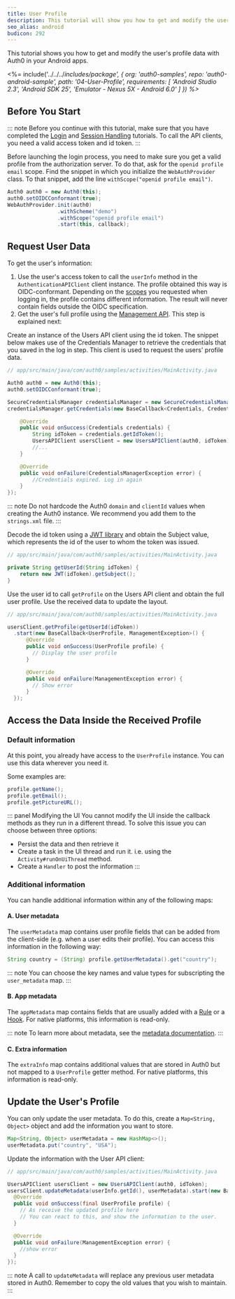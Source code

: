 ```yaml
---
title: User Profile
description: This tutorial will show you how to get and modify the user's profile data.
seo_alias: android
budicon: 292
---
```


This tutorial shows you how to get and modify the user's profile data with Auth0 in your Android apps.

<%= include('../../../_includes/_package', {
  org: 'auth0-samples',
  repo: 'auth0-android-sample',
  path: '04-User-Profile',
  requirements: [
    'Android Studio 2.3',
    'Android SDK 25',
    'Emulator - Nexus 5X - Android 6.0'
  ]
}) %>__

## Before You Start

::: note
Before you continue with this tutorial, make sure that you have completed the [Login](/quickstart/native/android/00-login) and [Session Handling](/quickstart/native/android/03-session-handling) tutorials. To call the API clients, you need a valid access token and id token.
:::

Before launching the login process, you need to make sure you get a valid profile from the authorization server. To do that, ask for the `openid profile email` scope. Find the snippet in which you initialize the `WebAuthProvider` class. To that snippet, add the line `withScope("openid profile email")`.

```java
Auth0 auth0 = new Auth0(this);
auth0.setOIDCConformant(true);
WebAuthProvider.init(auth0)
                .withScheme("demo")
                .withScope("openid profile email")
                .start(this, callback);
```

## Request User Data


To get the user's information:
1. Use the user's access token to call the `userInfo` method in the `AuthenticationAPIClient` client instance.
The profile obtained this way is OIDC-conformant. Depending on the [scopes](/scopes/current) you requested when logging in, the profile contains different information. The result will never contain fields outside the OIDC specification.
2. Get the user's full profile using the [Management API](/api/management/v2#!/Users). This step is explained next:


Create an instance of the Users API client using the id token. The snippet below makes use of the Credentials Manager to retrieve the credentials that you saved in the log in step. This client is used to request the users' profile data.

```java
// app/src/main/java/com/auth0/samples/activities/MainActivity.java

Auth0 auth0 = new Auth0(this);
auth0.setOIDCConformant(true);

SecureCredentialsManager credentialsManager = new SecureCredentialsManager(this, new AuthenticationAPIClient(auth0), new SharedPreferencesStorage(this));
credentialsManager.getCredentials(new BaseCallback<Credentials, CredentialsManagerException>() {

    @Override
    public void onSuccess(Credentials credentials) {
        String idToken = credentials.getIdToken();
        UsersAPIClient usersClient = new UsersAPIClient(auth0, idToken);
        //...
    }

    @Override
    public void onFailure(CredentialsManagerException error) {
        //Credentials expired. Log in again
    }
});
```

::: note
Do not hardcode the Auth0 `domain` and `clientId` values when creating the Auth0 instance. We recommend you add them to the `strings.xml` file.
:::


Decode the id token using a [JWT library](https://github.com/auth0/JWTDecode.Android) and obtain the Subject value, which represents the id of the user to whom the token was issued.

```java
// app/src/main/java/com/auth0/samples/activities/MainActivity.java

private String getUserId(String idToken) {
    return new JWT(idToken).getSubject();
}
```

Use the user id to call `getProfile` on the Users API client and obtain the full user profile. Use the received data to update the layout.

```java
// app/src/main/java/com/auth0/samples/activities/MainActivity.java

usersClient.getProfile(getUserId(idToken))
  .start(new BaseCallback<UserProfile, ManagementException>() {
      @Override
      public void onSuccess(UserProfile profile) {
        // Display the user profile
      }

      @Override
      public void onFailure(ManagementException error) {
        // Show error
      }
  });
```

## Access the Data Inside the Received Profile

### Default information

At this point, you already have access to the `UserProfile` instance.
You can use this data wherever you need it.

Some examples are:

```java
profile.getName();
profile.getEmail();
profile.getPictureURL();
```

::: panel Modifying the UI
You cannot modify the UI inside the callback methods as they run in a different thread. To solve this issue you can choose between three options:
* Persist the data and then retrieve it
* Create a task in the UI thread and run it. i.e. using the `Activity#runOnUiThread` method.
* Create a `Handler` to post the information
:::

### Additional information

You can handle additional information within any of the following maps:

#### A. User metadata

The `userMetadata` map contains user profile fields that can be added from the client-side (e.g. when a user edits their profile). You can access this information in the following way:

```java
String country = (String) profile.getUserMetadata().get("country");
```

::: note
You can choose the key names and value types for subscripting the `user_metadata` map.
:::

#### B. App metadata

The `appMetadata` map contains fields that are usually added with a [Rule](/rules) or a [Hook](/hooks). For native platforms, this information is read-only.

::: note
To learn more about metadata, see the [metadata documentation](/metadata).
:::

#### C. Extra information

The `extraInfo` map contains additional values that are stored in Auth0 but not mapped to a `UserProfile` getter method. For native platforms, this information is read-only.

## Update the User's Profile

You can only update the user metadata. To do this, create a `Map<String, Object>` object and add the information you want to store.

```java
Map<String, Object> userMetadata = new HashMap<>();
userMetadata.put("country", "USA");
```

Update the information with the User API client:

```java
// app/src/main/java/com/auth0/samples/activities/MainActivity.java

UsersAPIClient usersClient = new UsersAPIClient(auth0, idToken);
usersClient.updateMetadata(userInfo.getId(), userMetadata).start(new BaseCallback<UserProfile, ManagementException>() {
  @Override
  public void onSuccess(final UserProfile profile) {
    // As receive the updated profile here
    // You can react to this, and show the information to the user.
  }

  @Override
  public void onFailure(ManagementException error) {
    //show error
  }
});
```


::: note
A call to `updateMetadata` will replace any previous user metadata stored in Auth0. Remember to copy the old values that you wish to maintain. 
::: 
